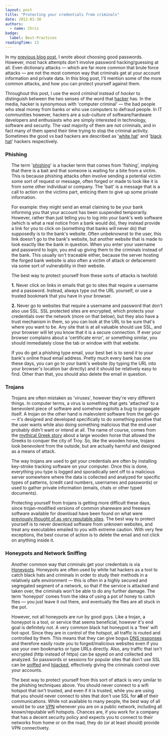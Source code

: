 ```yaml
---
layout: post
title: "Protecting your credentials from criminals"
date: 2012-01-30
authors:
  - name: Chris
badge:
  label: Best-Practices
readingTime: 13
---
```


<style>
.indent {padding-left: 20px;}

</style>

<p> In my <a href="/blog/2012-01-25-good-passwords">previous blog post</a>,
I wrote about choosing good passwords. However, most hack attempts don't involve password hacking/guessing
at all. Even dictionary attacks — which are far more common that brute force attacks — are not the
most common way that criminals get at your account information and private data. In this blog post,
I'll mention some of the more common attacks, and how you can protect yourself against them.</p>

<p>Throughout this post, I use the word <em>criminal</em> instead of <em>hacker</em> to distinguish between
the two senses of the word that <a href="http://en.wikipedia.org/wiki/Hacker_%28computer_security%29">hacker</a>
has. In the media, hacker is synonymous with 'computer criminal' — the bad people who steal money from banks
or who use computers to defraud people. In IT communities however, hackers are a sub-culture of software/hardware developers and
enthusiasts who are simply interested in technology, software and security. The vast majority of them
are not criminals, and in fact many of them spend their time trying to stop the criminal activity.
Sometimes the good vs bad hackers are described as '<a href="http://en.wikipedia.org/wiki/White_hat_%28computer_security%29">white hat</a>'
and '<a href="http://en.wikipedia.org/wiki/Black_hat">black hat</a>' hackers respectively.
</p>


<h3>Phishing</h3>

<p class="indent">
The term '<a href="http://en.wikipedia.org/wiki/Phishing">phishing</a>' is a hacker term that comes
from 'fishing', implying that there is a bait and that someone is waiting for a bite from a victim.
This is because phishing attacks often involve sending a potential victim some sort of request or
message, often forged or made to look like it is from some other individual or company. The
'bait' is a message that is a call to action on the victims part, enticing them to give
up some private information.
</p>
<p class="indent"> For example: they might send an email claiming to be your bank informing you that
your account has been suspended temporarily. However, rather than just telling you to log into your
bank's web software (which is what a real notice from a bank would do), they instead provide a link
for you to click on (something that banks will never do) that supposedly is to the bank's website.
Often unbeknownst to the user, this link doesn't go to the bank's website, but another website that
is made to look exactly like the bank in question. When you enter your username and password to login,
you end up giving them to the criminals instead of the bank. This usually isn't traceable either, because
the server hosting the forged bank website is also often a victim of attack or defacement via some
sort of vulnerability in their website.
</p>

<p class="indent"> The best way to protect yourself from these sorts of attacks is twofold:</p>

<p class="indent"><strong>1.</strong> Never click on links in emails that go to sites that require
a username and a password. Instead, always type out the URL yourself, or use a trusted bookmark that
you have in your browser.</p>

<p class="indent"><strong>2.</strong> Never go to websites that require a username and password
that don't also use SSL. SSL protected sites are encrypted, which protects your credentials over
the network (more on that below), but they also have a trust mechanism in them, so you can look
at the URL to be sure that's where you want to be. Any site that is at all valuable should use
SSL, and your browser will let you know that it is a secure connection. If ever your browser complains
about a 'certificate error', or something similar, you should immediately close the tab or window
with that website.
</p>

<p class="indent">If you do get a phishing type email, your best bet is to send it to your bank's
online fraud email address. Pretty much every bank has one these days, you can go to your bank's
website (by typing the URL into your browser's location bar directly) and it should be relatively
easy to find. Other than that, you should also delete the email in question.</p>

<h3>Trojans</h3>

<p class="indent">
Trojans are often mistaken as 'viruses', however they're very different things. In computer terms,
a virus is something that gets 'attached' to a benevolent piece of software and somehow exploits
a bug to propagate itself. A trojan on the other hand is malevolent software from the get-go — it's
designed and developed specifically to do something positive that the user wants while also
doing something malicious that the end user probably didn't want or intend at all. The name of course,
comes from the <a href="http://en.wikipedia.org/wiki/Trojan_Horse">mythical Greek story</a> about
a large wooden horse that allowed the Greeks to conquer the city of Troy. So, like the wooden
horse, trojans look benevolent from the outside, but are actually harmful and designed as a means
of attack.
</p>

<p class="indent">
The way trojans are used to get your credentials are often by installing key-stroke tracking software
on your computer. Once this is done, everything you type is logged and sporadically sent off to
a malicious server somewhere where the data is collected and analyzed for specific types of patterns,
(credit card numbers, usernames and passwords) or used to gather private information (emails, chats
or other typed documents).
</p>

<p class="indent">
Protecting yourself from trojans is getting more difficult these days, since trojan-modified versions
of common shareware and freeware software available for download have been found on what were
<a href="http://www.tomsguide.com/us/CNET-CBS-Malware-Trojan-Nmap,news-13410.html">previously
thought of as very reputable sites</a>. The best way to protect yourself is to never download
software from unknown websites, and treat any executables emailed to you with extreme caution. With
very few exceptions, the best course of action is to delete the email and not click on anything inside it.
</p>

<h3>Honeypots and Network Sniffing</h3>

<p class="indent">
Another common way that criminals get your credentials is via
<a href="http://en.wikipedia.org/wiki/Honeypot_%28computing%29">Honeypots</a>. Honeypots are often
used by white hat hackers as a tool to catch black hats and criminals in order to study their
methods in a relatively safe environment — this is often in a highly secured and segregated segment of
a network, so that if the service is attacked and taken over, the criminals won't be able to
do any further damage. The term 'honeypot' comes from the idea of using a pot of honey to catch flies —
you just leave it out there, and eventually the flies are all stuck in the pot.
</p>

<p class="indent">
However, not all honeypots are run by good guys. Like a trojan, a honeypot is a tool, or service that
seems beneficial, however it's end goal is definitely not. A very common black hat honeypot is
a 'free' wifi hot-spot. Since they are in control of the hotspot, all traffic is routed and controlled
by them. This means that they can give bogus <a href="http://en.wikipedia.org/wiki/Domain_Name_System">DNS
responses</a> and therefore easily route you to forged/malicious websites even if you use your own
bookmarks or type URLs directly. Also, any traffic that isn't encrypted (http instead of https) can be
spyed on and collected and analyzed. So passwords or sessions for popular sites that don't use SSL can
be <a href="http://en.wikipedia.org/wiki/Packet_analyzer">sniffed</a> and <a href="http://en.wikipedia.org/wiki/Session_hijacking">hijacked</a>,
effectively giving the criminals control over your accounts.</p>

<p class="indent">The best way to protect yourself from this sort of attack is very similar to
the phishing techniques above. You should never connect to a wifi hotspot that isn't trusted,
and even if it is trusted, while you are using that you should never connect to sites that don't
use SSL for <strong>all</strong> of their communications. While not available to many people, the
best way of all would be to use <a href="http://en.wikipedia.org/wiki/VPN">VPN</a> whenever you are
on a public network, including all known/reputable wifi hotspots. Chances are, if you work for a
company that has a decent security policy and expects you to connect to their networks from home
or on the road, they do (or at least should) provide VPN connectivety.
</p>
